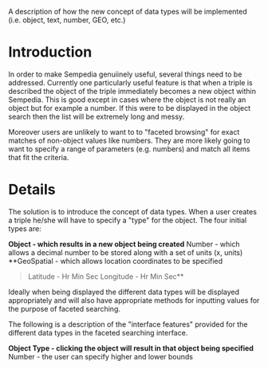 A description of how the new concept of data types will be implemented (i.e. object, text, number, GEO, etc.)

# Introduction #

In order to make Sempedia genuiinely useful, several things need to be addressed. Currently one particularly useful feature is that when a triple is described the object of the triple immediately becomes a new object within Sempedia. This is good except in cases where the object is not really an object but for example a number. If this were to be displayed in the object search then the list will be extremely long and messy.

Moreover users are unlikely to want to to "faceted browsing" for exact matches of non-object values like numbers. They are more likely going to want to specify a range of parameters (e.g. numbers) and match all items that fit the criteria.

# Details #

The solution is to introduce the concept of data types. When a user creates a triple he/she will have to specify a "type" for the object. The four initial types are:

**Object - which results in a new object being created** Number - which allows a decimal number to be stored along with a set of units (x, units)
**GeoSpatial - which allows location coordinates to be specified
> Latitude - Hr Min Sec
> Longitude - Hr Min Sec**

Ideally when being displayed the different data types will be displayed appropriately and will also have appropriate methods for inputting values for the purpose of faceted searching.

The following is a description of the "interface features" provided for the different data types in the faceted searching interface.

**Object Type - clicking the object will result in that object being specified** Number - the user can specify higher and lower bounds
